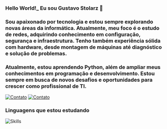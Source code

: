 
### Hello World!_ Eu sou Gustavo Stolarz 💾
### Sou apaixonado por tecnologia e estou sempre explorando novas áreas da informática. Atualmente, meu foco é o estudo de redes, adquirindo conhecimento em configuração, segurança e infraestrutura. Tenho também experiência sólida com hardware, desde montagem de máquinas até diagnóstico e solução de problemas.

### Atualmente, estou aprendendo Python, além de ampliar meus conhecimentos em programação e desenvolvimento. Estou sempre em busca de novos desafios e oportunidades para crescer como profissional de TI.


[![Contato](https://img.shields.io/badge/Instagram-E4405F?style=for-the-badge&logo=instagram&logoColor=white)](https://www.instagram.com/gustastolarz/)
[![Contato](https://img.shields.io/badge/LinkedIn-0077B5?style=for-the-badge&logo=linkedin&logoColor=white)](https://www.linkedin.com/in/gustavo-stolarz-martins-1298a62b0/)

### Linguagens que estou estudando
![Skills](https://img.shields.io/badge/Python-3776AB?style=for-the-badge&logo=python&logoColor=white)
